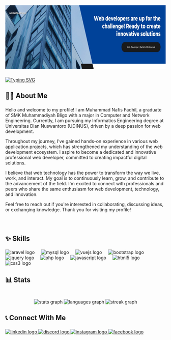 <div align="center">
  <img height="200" src="./1715618084321.jpeg"  />
</div>

###

[![Typing SVG](https://readme-typing-svg.demolab.com?font=Fira+Code&weight=800&pause=300&color=B30001&vCenter=true&random=false&width=435&lines=Hi%2C+I'm+Muhammad+Nafis+Fadhil;FrontEnd+Developer;BackEnd+Developer;Web+Developer)](https://git.io/typing-svg)

###

<h2 align="left">👨‍💻 About Me</h2>

###

<p align="left">Hello and welcome to my profile! I am Muhammad Nafis Fadhil, a graduate of SMK Muhammadiyah Bligo with a major in Computer and Network Engineering. Currently, I am pursuing my Informatics Engineering degree at Universitas Dian Nuswantoro (UDINUS), driven by a deep passion for web development.

Throughout my journey, I've gained hands-on experience in various web application projects, which has strengthened my understanding of the web development ecosystem. I aspire to become a dedicated and innovative professional web developer, committed to creating impactful digital solutions.

I believe that web technology has the power to transform the way we live, work, and interact. My goal is to continuously learn, grow, and contribute to the advancement of the field. I'm excited to connect with professionals and peers who share the same enthusiasm for web development, technology, and innovation.

Feel free to reach out if you're interested in collaborating, discussing ideas, or exchanging knowledge. Thank you for visiting my profile!</p>

###

<br clear="both">

<h2 align="left">✨ Skills</h2>

###

<div align="left">
  <img src="https://cdn.simpleicons.org/laravel/FF2D20" height="40" alt="laravel logo"  />
  <img width="12" />
  <img src="https://cdn.simpleicons.org/mysql/4479A1" height="40" alt="mysql logo"  />
  <img width="12" />
  <img src="https://cdn.jsdelivr.net/gh/devicons/devicon/icons/vuejs/vuejs-original.svg" height="40" alt="vuejs logo"  />
  <img width="12" />
  <img src="https://cdn.jsdelivr.net/gh/devicons/devicon/icons/bootstrap/bootstrap-original.svg" height="40" alt="bootstrap logo"  />
  <img width="12" />
  <img src="https://cdn.jsdelivr.net/gh/devicons/devicon/icons/jquery/jquery-original.svg" height="40" alt="jquery logo"  />
  <img width="12" />
  <img src="https://cdn.simpleicons.org/php/777BB4" height="40" alt="php logo"  />
  <img width="12" />
  <img src="https://cdn.jsdelivr.net/gh/devicons/devicon/icons/javascript/javascript-original.svg" height="40" alt="javascript logo"  />
  <img width="12" />
  <img src="https://cdn.jsdelivr.net/gh/devicons/devicon/icons/html5/html5-original.svg" height="40" alt="html5 logo"  />
  <img width="12" />
  <img src="https://cdn.jsdelivr.net/gh/devicons/devicon/icons/css3/css3-original.svg" height="40" alt="css3 logo"  />
</div>

###

<h2 align="left">📊 Stats</h2>

###

<br clear="both">

<div align="center">
  <img src="https://github-readme-stats.vercel.app/api?username=NafisFadhil&hide_title=false&hide_rank=false&show_icons=true&include_all_commits=true&count_private=true&disable_animations=false&theme=dracula&locale=en&hide_border=false&order=1" height="150" alt="stats graph"  />
  <img src="https://github-readme-stats.vercel.app/api/top-langs?username=NafisFadhil&locale=en&hide_title=false&layout=compact&card_width=320&langs_count=6&theme=dracula&hide_border=false&order=2" height="150" alt="languages graph"  />
  <img src="https://streak-stats.demolab.com?user=NafisFadhil&locale=en&mode=daily&theme=dracula&hide_border=false&border_radius=5&order=3" height="150" alt="streak graph"  />
</div>

###

<h2 align="left">📞 Connect With Me</h2>

###

<div align="left">
  <a href="https://www.linkedin.com/in/nafisfadhil/" target="_blank">
    <img src="https://raw.githubusercontent.com/maurodesouza/profile-readme-generator/master/src/assets/icons/social/linkedin/default.svg" width="52" height="40" alt="linkedin logo"  />
  </a>
  <a href="https://discordapp.com/users/595544882689343498" target="_blank">
    <img src="https://raw.githubusercontent.com/maurodesouza/profile-readme-generator/master/src/assets/icons/social/discord/default.svg" width="52" height="40" alt="discord logo"  />
  </a>
  <a href="https://www.instagram.com/nafis.fadhil/" target="_blank">
    <img src="https://raw.githubusercontent.com/maurodesouza/profile-readme-generator/master/src/assets/icons/social/instagram/default.svg" width="52" height="40" alt="instagram logo"  />
  </a>
  <a href="https://www.facebook.com/nafis.fadhil.5/" target="_blank">
    <img src="https://raw.githubusercontent.com/maurodesouza/profile-readme-generator/master/src/assets/icons/social/facebook/default.svg" width="52" height="40" alt="facebook logo"  />
  </a>
</div>

###
